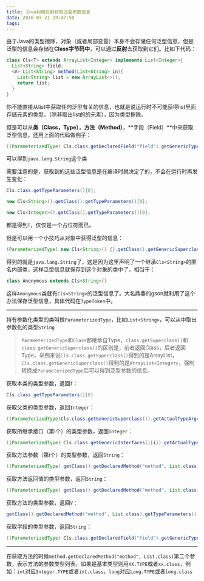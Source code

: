 ```yaml
---
title: Java利用反射获取泛型参数信息
date: 2016-07-21 19:47:50
tags:
---
```

由于Java的类型擦除，对象（或者局部变量）本身不会存储任何泛型信息，但是泛型的信息会存储在**Class字节码中**，可以通过**反射**去获取到它们。比如下代码：

``` Java
class Cls<T> extends ArrayList<Integer> implements List<Integer>{
  List<String> field;
  <V> List<String> method(List<String> in){
    List<String> list = new ArrayList<>();
    return list;
  }
}
```

你不能直接从list中获取任何泛型有关的信息，也就是说运行时不可能获得list里面存储元素的类型。（除非取出list的的元素），因为类型擦除。

但是可以从**类（Class，Type）**，**方法（Method）**，**字段（Field）**中来获取泛型信息，还用上面的代码做例子：

``` Java
((ParameterizedType) Cls.class.getDeclaredField("field").getGenericType()).getActualTypeArguments()[0];
```

可以得到`java.lang.String`这个类

需要注意的是，获取到的这些泛型信息是在编译时就决定了的，不会在运行时再发生变化：

``` Java
Cls.class.getTypeParameters()[0];

new Cls<String>().getClass().getTypeParameters()[0];

new Cls<Integer>().getClass().getTypeParameters()[0];
```

都是得到`T`，仅仅是一个占位符而已。

但是可以用一个小技巧从对象中获得泛型的信息：

``` Java
(ParameterizedType) new Cls<String>() {}.getClass().getGenericSuperclass()).getActualTypeArguments()[0];
```

得到的就是`java.lang.String`了，这是因为这里声明了一个继承`Cls<String>`的匿名内部类，这样泛型信息就保存到这个对象的类中了，相当于：

``` Java
class Anonymous extends Cls<String>{}
```

这样`Anonymous`类就有`Cls<String>`的泛型信息了。大名鼎鼎的gson就利用了这个办法保存泛型信息，具体代码在`TypeToken`中。

---

持有参数化类型的类叫做`ParameterizedType`，比如`List<String>`，可以从中取出参数化的类型`String`

> `ParameterizedType`和`Class`都继承自Type，`class.getSuperclass()`和`class.getGenericSuperclass()`的区别是，前者返回Class，后者返回Type，举例来说`Cls.class.getSuperclass()`得到的是ArrayList，`Cls.class.getGenericSuperclass()`得到的是`ArrayList<Integer>`，强制转换成`ParameterizedType`后可以得到泛型参数的信息。

获取本类的类型参数，返回`T`：

``` Java
Cls.class.getTypeParameters()[0]
```

获取父类的类型参数，返回`Integer`：

``` Java
((ParameterizedType)Cls.class.getGenericSuperclass()).getActualTypeArguments()[0]
```

获取所继承接口（第i个）的类型参数，返回`Integer`：

``` Java
((ParameterizedType) Cls.class.getGenericInterfaces()[i]).getActualTypeArguments()[0]
```

获取方法参数（第i个）的类型参数，返回`String`：

``` Java
((ParameterizedType) getClass().getDeclaredMethod("method", List.class).getGenericParameterTypes()[i]).getActualTypeArguments()[0]
```

获取方法返回值的类型参数，返回`String`：

``` Java
((ParameterizedType) getClass().getDeclaredMethod("method", List.class).getGenericReturnType()).getActualTypeArguments()[0]
```

获取方法的类型参数，返回`V`：

``` Java
getClass().getDeclaredMethod("method", List.class).getTypeParameters()[0]
```

获取字段的类型参数，返回`String`：

``` Java
((ParameterizedType) Cls.class.getDeclaredField("field").getGenericType()).getActualTypeArguments()[0];
```

---

在获取方法的时候`method.getDeclaredMethod("method", List.class)`第二个参数，表示方法的参数类型列表，如果是基本类型则用`XX.TYPE`或者`xx.class`，例如：`int`对应`Integer.TYPE`或者`int.class`，`long`对应`Long.TYPE`或者`long.class`


